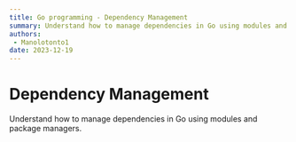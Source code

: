 ```yaml
---
title: Go programming - Dependency Management
summary: Understand how to manage dependencies in Go using modules and package managers.
authors:
 - Manolotonto1
date: 2023-12-19
---
```


# Dependency Management

Understand how to manage dependencies in Go using modules and package managers.

